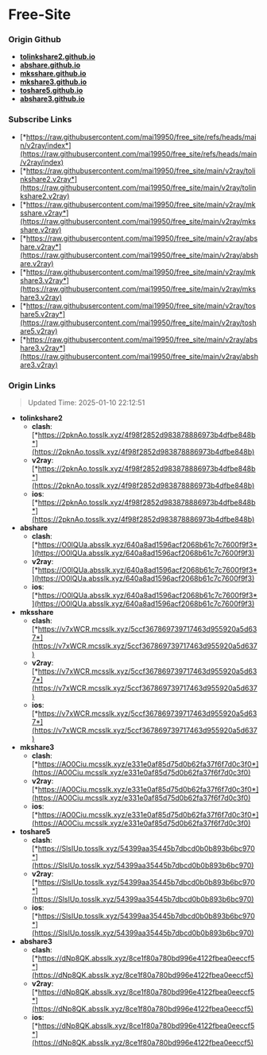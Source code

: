 # Free-Site

### Origin Github

- [**tolinkshare2.github.io**](https://github.com/tolinkshare2/tolinkshare2.github.io)
- [**abshare.github.io**](https://github.com/abshare/abshare.github.io)
- [**mksshare.github.io**](https://github.com/mksshare/mksshare.github.io)
- [**mkshare3.github.io**](https://github.com/mkshare3/mkshare3.github.io)
- [**toshare5.github.io**](https://github.com/toshare5/toshare5.github.io)
- [**abshare3.github.io**](https://github.com/abshare3/abshare3.github.io)

### Subscribe Links

- [*https://raw.githubusercontent.com/mai19950/free_site/refs/heads/main/v2ray/index*](https://raw.githubusercontent.com/mai19950/free_site/refs/heads/main/v2ray/index)
- [*https://raw.githubusercontent.com/mai19950/free_site/main/v2ray/tolinkshare2.v2ray*](https://raw.githubusercontent.com/mai19950/free_site/main/v2ray/tolinkshare2.v2ray)
- [*https://raw.githubusercontent.com/mai19950/free_site/main/v2ray/mksshare.v2ray*](https://raw.githubusercontent.com/mai19950/free_site/main/v2ray/mksshare.v2ray)
- [*https://raw.githubusercontent.com/mai19950/free_site/main/v2ray/abshare.v2ray*](https://raw.githubusercontent.com/mai19950/free_site/main/v2ray/abshare.v2ray)
- [*https://raw.githubusercontent.com/mai19950/free_site/main/v2ray/mkshare3.v2ray*](https://raw.githubusercontent.com/mai19950/free_site/main/v2ray/mkshare3.v2ray)
- [*https://raw.githubusercontent.com/mai19950/free_site/main/v2ray/toshare5.v2ray*](https://raw.githubusercontent.com/mai19950/free_site/main/v2ray/toshare5.v2ray)
- [*https://raw.githubusercontent.com/mai19950/free_site/main/v2ray/abshare3.v2ray*](https://raw.githubusercontent.com/mai19950/free_site/main/v2ray/abshare3.v2ray)

### Origin Links

> Updated Time: 2025-01-10 22:12:51

- **tolinkshare2**
  - **clash**: [*https://2pknAo.tosslk.xyz/4f98f2852d983878886973b4dfbe848b*](https://2pknAo.tosslk.xyz/4f98f2852d983878886973b4dfbe848b)
  - **v2ray**: [*https://2pknAo.tosslk.xyz/4f98f2852d983878886973b4dfbe848b*](https://2pknAo.tosslk.xyz/4f98f2852d983878886973b4dfbe848b)
  - **ios**: [*https://2pknAo.tosslk.xyz/4f98f2852d983878886973b4dfbe848b*](https://2pknAo.tosslk.xyz/4f98f2852d983878886973b4dfbe848b)
- **abshare**
  - **clash**: [*https://O0lQUa.absslk.xyz/640a8ad1596acf2068b61c7c7600f9f3*](https://O0lQUa.absslk.xyz/640a8ad1596acf2068b61c7c7600f9f3)
  - **v2ray**: [*https://O0lQUa.absslk.xyz/640a8ad1596acf2068b61c7c7600f9f3*](https://O0lQUa.absslk.xyz/640a8ad1596acf2068b61c7c7600f9f3)
  - **ios**: [*https://O0lQUa.absslk.xyz/640a8ad1596acf2068b61c7c7600f9f3*](https://O0lQUa.absslk.xyz/640a8ad1596acf2068b61c7c7600f9f3)
- **mksshare**
  - **clash**: [*https://v7xWCR.mcsslk.xyz/5ccf367869739717463d955920a5d637*](https://v7xWCR.mcsslk.xyz/5ccf367869739717463d955920a5d637)
  - **v2ray**: [*https://v7xWCR.mcsslk.xyz/5ccf367869739717463d955920a5d637*](https://v7xWCR.mcsslk.xyz/5ccf367869739717463d955920a5d637)
  - **ios**: [*https://v7xWCR.mcsslk.xyz/5ccf367869739717463d955920a5d637*](https://v7xWCR.mcsslk.xyz/5ccf367869739717463d955920a5d637)
- **mkshare3**
  - **clash**: [*https://AO0Ciu.mcsslk.xyz/e331e0af85d75d0b62fa37f6f7d0c3f0*](https://AO0Ciu.mcsslk.xyz/e331e0af85d75d0b62fa37f6f7d0c3f0)
  - **v2ray**: [*https://AO0Ciu.mcsslk.xyz/e331e0af85d75d0b62fa37f6f7d0c3f0*](https://AO0Ciu.mcsslk.xyz/e331e0af85d75d0b62fa37f6f7d0c3f0)
  - **ios**: [*https://AO0Ciu.mcsslk.xyz/e331e0af85d75d0b62fa37f6f7d0c3f0*](https://AO0Ciu.mcsslk.xyz/e331e0af85d75d0b62fa37f6f7d0c3f0)
- **toshare5**
  - **clash**: [*https://SlsIUp.tosslk.xyz/54399aa35445b7dbcd0b0b893b6bc970*](https://SlsIUp.tosslk.xyz/54399aa35445b7dbcd0b0b893b6bc970)
  - **v2ray**: [*https://SlsIUp.tosslk.xyz/54399aa35445b7dbcd0b0b893b6bc970*](https://SlsIUp.tosslk.xyz/54399aa35445b7dbcd0b0b893b6bc970)
  - **ios**: [*https://SlsIUp.tosslk.xyz/54399aa35445b7dbcd0b0b893b6bc970*](https://SlsIUp.tosslk.xyz/54399aa35445b7dbcd0b0b893b6bc970)
- **abshare3**
  - **clash**: [*https://dNp8QK.absslk.xyz/8ce1f80a780bd996e4122fbea0eeccf5*](https://dNp8QK.absslk.xyz/8ce1f80a780bd996e4122fbea0eeccf5)
  - **v2ray**: [*https://dNp8QK.absslk.xyz/8ce1f80a780bd996e4122fbea0eeccf5*](https://dNp8QK.absslk.xyz/8ce1f80a780bd996e4122fbea0eeccf5)
  - **ios**: [*https://dNp8QK.absslk.xyz/8ce1f80a780bd996e4122fbea0eeccf5*](https://dNp8QK.absslk.xyz/8ce1f80a780bd996e4122fbea0eeccf5)
